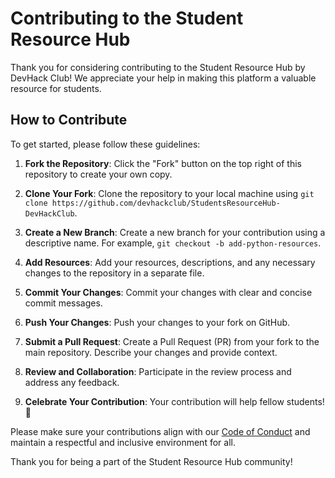 # Contributing to the Student Resource Hub

Thank you for considering contributing to the Student Resource Hub by DevHack Club! We appreciate your help in making this platform a valuable resource for students.

## How to Contribute

To get started, please follow these guidelines:

1. **Fork the Repository**: Click the "Fork" button on the top right of this repository to create your own copy.

2. **Clone Your Fork**: Clone the repository to your local machine using `git clone https://github.com/devhackclub/StudentsResourceHub-DevHackClub`.

3. **Create a New Branch**: Create a new branch for your contribution using a descriptive name. For example, `git checkout -b add-python-resources`.

4. **Add Resources**: Add your resources, descriptions, and any necessary changes to the repository in a separate file.

5. **Commit Your Changes**: Commit your changes with clear and concise commit messages.

6. **Push Your Changes**: Push your changes to your fork on GitHub.

7. **Submit a Pull Request**: Create a Pull Request (PR) from your fork to the main repository. Describe your changes and provide context.

8. **Review and Collaboration**: Participate in the review process and address any feedback.

9. **Celebrate Your Contribution**: Your contribution will help fellow students! 🎉

Please make sure your contributions align with our [Code of Conduct](CODE_OF_CONDUCT.md) and maintain a respectful and inclusive environment for all.

Thank you for being a part of the Student Resource Hub community!

